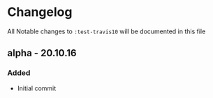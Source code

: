# Changelog

All Notable changes to `:test-travis10` will be documented in this file

## alpha - 20.10.16

### Added
- Initial commit

